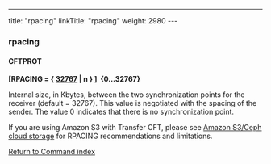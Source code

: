 ---
title: "rpacing"
linkTitle: "rpacing"
weight: 2980
--- <span id="rpacing"></span>

### rpacing

#### CFTPROT

****[RPACING = { <u>32767</u> &#124; n } ]  {0...32767}****

Internal size, in Kbytes, between the two synchronization points for
the receiver (default = 32767). This value is negotiated with the spacing of the sender.
The value 0 indicates that there is no synchronization point.

If you are using Amazon S3 with Transfer CFT, please see [Amazon S3/Ceph cloud storage](../../../../app_integration_intro/amazon_s3) for RPACING recommendations and limitations.

[Return to Command index](../../)
